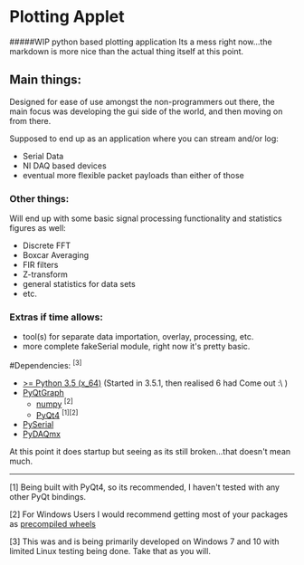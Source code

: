 # Plotting Applet
#####WIP python based plotting application
Its a mess right now...the markdown is more nice than the actual thing itself at this point.

## Main things:
Designed for ease of use amongst the non-programmers out there, the main focus was developing
 the gui side of the world, and then moving on from there. 

Supposed to end up as an application where you can stream and/or log:
- Serial Data
- NI DAQ based devices
- eventual more flexible packet payloads than either of those

### Other things:
Will end up with some basic signal processing functionality and statistics figures as well:
- Discrete FFT
- Boxcar Averaging
- FIR filters
- Z-transform
- general statistics for data sets
- etc.

### Extras if time allows:
- tool(s) for separate data importation, overlay, processing, etc.
- more complete fakeSerial module, right now it's pretty basic.

#Dependencies: <sup>[3]</sup> 
- [>= Python 3.5 (x_64)][py] (Started in 3.5.1, then realised 6 had Come out :\ ) 
- [PyQtGraph][pyqtg]
   - [numpy][np] <sup>[2]</sup>
   - [PyQt4][pyqt] <sup>[1]</sup><sup>[2]</sup>
- [PySerial][ser]
- [PyDAQmx][DAQ]

At this point it does startup but seeing as its still broken...that doesn't mean much.

---
[1] Being built with PyQt4, so its recommended, I haven't tested with any other PyQt bindings.

[2] For Windows Users I would recommend getting most of your packages as [precompiled wheels][whls]

[3] This was and is being primarily developed on Windows 7 and 10 with limited Linux testing being done. Take that as you will.


[ref]: links_start_here

[py]:https://www.python.org/ "Python main page" 
[pyqtg]:http://www.pyqtgraph.org/ "Official Documentation"
[np]: http://www.numpy.org/ "Official Documentation"
[pyqt]: https://www.riverbankcomputing.com/software/pyqt/download "Official Page"
[ser]: https://pythonhosted.org/pyserial/ "Official Documentation"
[DAQ]:https://pythonhosted.org/PyDAQmx/ "Official Documentation"
[whls]: http://www.lfd.uci.edu/~gohlke/pythonlibs/ "Hats off to this guy"
